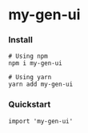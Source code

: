 # my-gen-ui

### Install
```
# Using npm
npm i my-gen-ui

# Using yarn
yarn add my-gen-ui
```

### Quickstart
```
import 'my-gen-ui'
```
